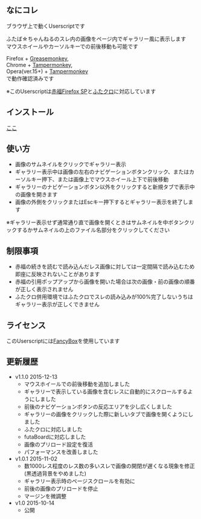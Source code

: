 
## なにコレ
ブラウザ上で動くUserscriptです  

ふたば☆ちゃんねるのスレ内の画像をページ内でギャラリー風に表示します  
マウスホイールやカーソルキーでの前後移動も可能です  

Firefox + [Greasemonkey](https://addons.mozilla.org/ja/firefox/addon/greasemonkey/),  
Chrome + [Tampermonkey](https://chrome.google.com/webstore/detail/tampermonkey/dhdgffkkebhmkfjojejmpbldmpobfkfo),  
Opera(ver.15+) + [Tampermonkey](https://addons.opera.com/extensions/details/tampermonkey-beta/)  
で動作確認済みです

※このUserscriptは[赤福Firefox SP](http://toshiakisp.github.io/akahuku-firefox-sp/)と[ふたクロ](http://futakuro.com/)に対応しています

## インストール
[ここ](https://github.com/himuro-majika/futaba_lightbox/raw/master/futaba_lightbox.user.js)


## 使い方
* 画像のサムネイルをクリックでギャラリー表示
* ギャラリー表示中は画像の左右のナビゲーションボタンクリック、またはカーソルキー押下、または画像上でマウスホイール上下で前後移動
* ギャラリーのナビゲーションボタン以外をクリックすると新規タブで表示中の画像を開きます
* 画像の外側をクリックまたはEscキー押下するとギャラリー表示を終了します

※ギャラリー表示せず通常通り直で画像を開くときはサムネイルを中ボタンクリックするかサムネイルの上のファイル名部分をクリックしてください

## 制限事項

* 赤福の続きを読むで読み込んだレス画像に対しては一定間隔で読み込むため即座に反映されないことがあります
* 赤福の引用ポップアップから画像を開いた場合は次の画像・前の画像の順番が正しく表示されません
* ふたクロ併用環境ではふたクロでスレの読み込みが100%完了しないうちはギャラリー表示が正しくできません

## ライセンス

このUserscriptには[FancyBox](http://fancyapps.com/fancybox/)を使用しています

## 更新履歴
* v1.1.0 2015-12-13
  - マウスホイールでの前後移動を追加しました
  - ギャラリーで表示している画像を含むレスに自動的にスクロールするようにしました
  - 前後のナビゲーションボタンの反応エリアを少し広くしました
  - ギャラリーの画像をクリックした際に新しいタブで画像を開くようにしました
  - ふたクロに対応しました
  - futaBoardに対応しました
  - 画像のプリロード設定を復活
  - パフォーマンスを改善しました
* v1.0.1 2015-11-02
  - 数1000レス程度のレス数の多いスレで画像の開閉が遅くなる現象を修正(黒透過背景をやめました)
  - ギャラリー表示時のページスクロールを有効に
  - 前後の画像のプリロードを停止
  - マージンを微調整
* v1.0 2015-10-14
  - 公開

